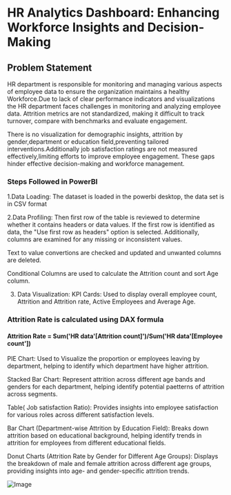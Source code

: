 
# HR Analytics Dashboard: Enhancing Workforce Insights and Decision-Making

## Problem Statement
HR department is responsible for monitoring and managing various aspects of employee data to ensure the organization maintains a healthy Workforce.Due to lack of clear performance indicators and visualizations the HR department faces challenges in monitoring and analyzing employee data.
Attrition metrics are not standardized, making it difficult to track turnover, compare with benchmarks and evaluate engagement.

There is no visualization for demographic insights, attrition by gender,department or education field,preventing tailored interventions.Additionally job satisfaction ratings are not measured effectively,limiting efforts to improve employee engagement. 
These gaps hinder effective decision-making and workforce management.

### Steps Followed in PowerBI

1.Data Loading: The dataset is loaded in the powerbi desktop, the data set is in CSV format

2.Data Profiling: Then first row of the table is reviewed to determine whether it contains headers or data values. If the first row is identified as data, the "Use first row as headers" option is selected. Additionally, columns are examined for any missing or inconsistent values.

Text to value convertions are checked and updated and unwanted columns are deleted.

Conditional Columns are used to calculate the Attrition count and sort Age column.

3. Data Visualization: 
KPI Cards: Used to display overall employee count, Attrition and Attrition rate, Active Employees and Average Age.

### Attrition Rate is calculated using DAX formula
#### Attrition Rate = Sum('HR data'[Attrition count]')/Sum('HR data'[Employee count'])

PIE Chart: Used to Visualize the proportion or employees leaving by department, helping to identify which department have higher attrition.

Stacked Bar Chart: Represent attrition across different age bands and genders for each department, helping identify potential paetterns of attrition across segments.

Table( Job satisfaction Ratio): Provides insights into employee satisfaction for various roles across different satisfaction levels.

Bar Chart (Department-wise Attrition by Education Field): Breaks down attrition based on educational background, helping identify trends in attrition for employees from different educational fields.

Donut Charts (Attrition Rate by Gender for Different Age Groups): Displays the breakdown of male and female attrition across different age groups, providing insights into age- and gender-specific attrition trends.

![Image](https://github.com/user-attachments/assets/1df79c9b-bb45-4619-9e7f-884a43d7e996)


   
